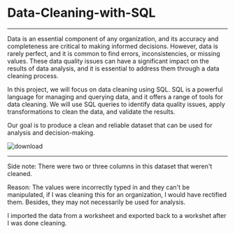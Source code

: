 # Data-Cleaning-with-SQL
______________________________
Data is an essential component of any organization, and its accuracy and completeness are critical to making informed decisions. However, data is rarely perfect, and it is common to find errors, inconsistencies, or missing values. These data quality issues can have a significant impact on the results of data analysis, and it is essential to address them through a data cleaning process.

In this project, we will focus on data cleaning using SQL. SQL is a powerful language for managing and querying data, and it offers a range of tools for data cleaning. We will use SQL queries to identify data quality issues, apply transformations to clean the data, and validate the results.

Our goal is to produce a clean and reliable dataset that can be used for analysis and decision-making.

 
 ![download](https://user-images.githubusercontent.com/107825654/229680915-655511b7-057c-4805-a4bc-49db16936303.png)


-----------

Side note: There were two or three columns in this dataset that weren't cleaned.

Reason: The values were incorrectly typed in and they can't be manipulated, if I was cleaning this for an organization, I would have rectified them. Besides, they may not necessarily be used for analysis.

I imported the data from a worksheet and exported back to a workshet after I was done cleaning.
